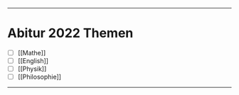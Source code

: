 ___

# Abitur 2022 Themen

- [ ] [[Mathe]]
- [ ] [[English]]
- [ ] [[Physik]]  
- [ ] [[Philosophie]]
___

